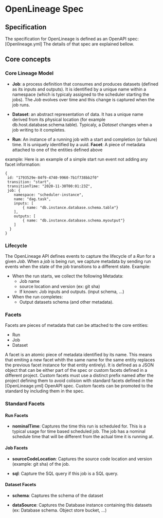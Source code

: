 # OpenLineage Spec

## Specification

The specification for OpenLineage is defined as an OpenAPI spec: [Openlineage.yml]
The details of that spec are explained bellow.

## Core concepts

### Core Lineage Model

- **Job**: a process definition that consumes and produces datasets (defined as its inputs and outputs). It is identified by a unique name within a namespace (which is typicaly assigned to the scheduler starting the jobs). The *Job* evolves over time and this change is captured when the job runs.

- **Dataset**: an abstract representation of data. It has a unique name derived from its physical location (for example db.host.database.schema.table). Typicaly, a *Dataset* changes when a job writing to it completes.

- **Run**: An instance of a running job with a start and completion (or failure) time. It is uniquely identified by a uuid.
**Facet**: A piece of metadata attached to one of the entities defined above

example:
Here is an example of a simple start run event not adding any facet information:
```
{
 id: "1793529e-84f9-4740-9960-7b1f738bb2f0"
 transition: "start",
 transitionTime: "2020-11-30T00:01:23Z",
 job: {
    namespace: "scheduler-instance",
    name: "dag.task",
    inputs: [
        { name: "db.instance.database.schema.table"}
    ],
    outputs: [
        { name: "db.instance.database.schema.myoutput"}
    ]
  }
}
```

### Lifecycle

The OpenLineage API defines events to capture the lifecycle of a *Run* for a given *Job*.
When a *job* is being *run*, we capture metadata by sending run events when the state of the job transitions to a different state.
Example:
 - When the run starts, we collect the following Metadata:
    - Job name
    - source location and version (ex: git sha)
    - If known: Job inputs and outputs. (input schema, ...)
 - When the run completes:
    - Output datasets schema (and other metadata).

### Facets

Facets are pieces of metadata that can be attached to the core entities:
- Run
- Job
- Dataset

A facet is an atomic piece of metadata identified by its name. This means that emiting a new facet whith the same name for the same entity replaces the previous facet instance for that entity entirely). It is defined as a JSON object that can be either part of the spec or custom facets defined in a different project. Custom facets must use a distinct prefix named after the project defining them to avoid colision with standard facets defined in the [OpenLineage.yml] OpenAPI spec. Custom facets can be promoted to the standard by including them in the spec.


### Standard Facets

#### Run Facets

- **nominalTime**: Captures the time this run is scheduled for. This is a typical usage for time based scheduled job. The job has a nominal schedule time that will be different from the actual time it is running at.

#### Job Facets

- **sourceCodeLocation**: Captures the source code location and version (example: git sha) of the job.

- **sql**: Capture the SQL query if this job is a SQL query.

#### Dataset Facets

- **schema**: Captures the schema of the dataset

- **dataSource**: Captures the Database instance containing this datasets (ex: Database schema. Object store bucket, ...)
